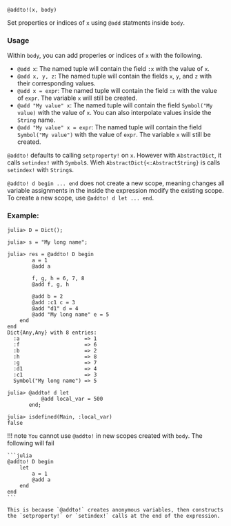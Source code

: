```
@addto!(x, body)
```

Set properties or indices of `x` using `@add` statments inside `body`.

### Usage

Within `body`, you can add properies or indices of `x` with the following.

  * `@add x`: The named tuple will contain the field `:x` with the value of `x`.
  * `@add x, y, z`: The named tuple will contain the fields `x`, `y`, and `z`  with their corresponding values.
  * `@add x = expr`: The named tuple will contain the field `:x` with the value of  `expr`. The variable `x` will still be created.
  * `@add "My value" x`: The named tuple will contain the field `Symbol("My value)`  with the value of `x`. You can also interpolate values inside the `String`  name.
  * `@add "My value" x = expr`: The named tuple will contain the field  `Symbol("My value")` with the value of `expr`. The variable `x` will still be created.

`@addto!` defaults to calling `setproperty!` on `x`. However with `AbstractDict`, it calls `setindex!` with `Symbol`s. Wieh `AbstractDict{<:AbstractString}` is calls `setindex!` with `String`s.

`@addto! d begin ... end` does not create a new scope, meaning changes all variable assignments in the inside the expression modify the existing scope. To create a new scope, use `@addto! d let ... end`.

### Example:

```jldoctest
julia> D = Dict();

julia> s = "My long name";

julia> res = @addto! D begin
		a = 1
		@add a

		f, g, h = 6, 7, 8
		@add f, g, h

		@add b = 2
		@add :c1 c = 3
		@add "d1" d = 4
		@add "My long name" e = 5
	end
end
Dict{Any,Any} with 8 entries:
  :a                     => 1
  :f                     => 6
  :b                     => 2
  :h                     => 8
  :g                     => 7
  :d1                    => 4
  :c1                    => 3
  Symbol("My long name") => 5

julia> @addto! d let
           @add local_var = 500
       end;

julia> isdefined(Main, :local_var)
false
```

!!! note
    `You` cannot use `@addto!` in new scopes created with `body`. The following will fail

    ```julia
    @addto! D begin
    	let
    	    a = 1
    	    @add a
    	end
    end
    ```

    This is because `@addto!` creates anonymous variables, then constructs the `setproperty!` or `setindex!` calls at the end of the expression.

